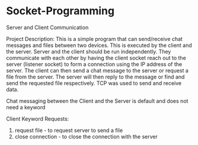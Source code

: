 # Socket-Programming
Server and Client Communication

Project Description: This is a simple program that can send/receive chat messages and files between two devices. This is executed by the client and the server. 
Server and the client should be run independently. They communicate with each other by having the client socket reach out to the server (listener socket) to form
a connection using the IP address of the server. The client can then send a chat message to the server or request a file from the server. The server will then 
reply to the message or find and send the requested file respectively. TCP was used to send and receive data.

Chat messaging between the Client and the Server is default and does not need a keyword

Client Keyword Requests:
1. request file - to request server to send a file
2. close connection - to close the connection with the server
